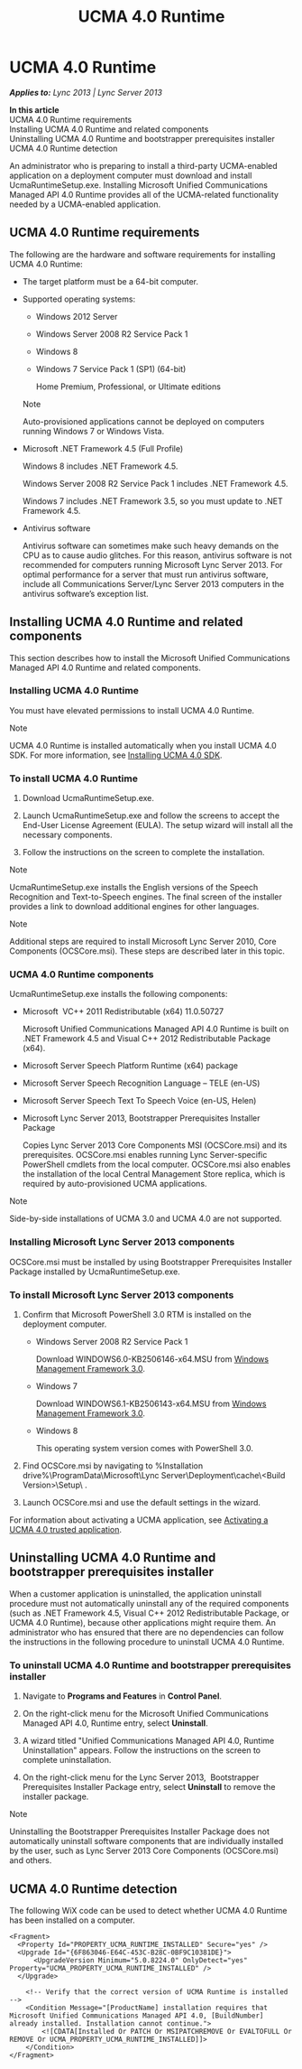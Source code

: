 ﻿---
title: UCMA 4.0 Runtime
TOCTitle: UCMA 4.0 Runtime
ms:assetid: 90679514-7bec-4a91-be50-f1020080a60a
ms:mtpsurl: https://msdn.microsoft.com/en-us/library/Dn466090(v=office.15)
ms:contentKeyID: 57103180
ms.date: 07/25/2014
mtps_version: v=office.15
---

# UCMA 4.0 Runtime


_**Applies to:** Lync 2013 | Lync Server 2013_

**In this article**  
UCMA 4.0 Runtime requirements  
Installing UCMA 4.0 Runtime and related components  
Uninstalling UCMA 4.0 Runtime and bootstrapper prerequisites installer  
UCMA 4.0 Runtime detection  

An administrator who is preparing to install a third-party UCMA-enabled application on a deployment computer must download and install UcmaRuntimeSetup.exe. Installing Microsoft Unified Communications Managed API 4.0 Runtime provides all of the UCMA-related functionality needed by a UCMA-enabled application.

## UCMA 4.0 Runtime requirements

The following are the hardware and software requirements for installing UCMA 4.0 Runtime:

  - The target platform must be a 64-bit computer.

  - Supported operating systems:
    
      - Windows 2012 Server
    
      - Windows Server 2008 R2 Service Pack 1
    
      - Windows 8
    
      - Windows 7 Service Pack 1 (SP1) (64-bit)
        
        Home Premium, Professional, or Ultimate editions
    

    > [!NOTE]
    > <P>Auto-provisioned applications cannot be deployed on computers running Windows 7 or Windows Vista.</P>



  - Microsoft .NET Framework 4.5 (Full Profile)
    
    Windows 8 includes .NET Framework 4.5.
    
    Windows Server 2008 R2 Service Pack 1 includes .NET Framework 4.5.
    
    Windows 7 includes .NET Framework 3.5, so you must update to .NET Framework 4.5.

  - Antivirus software
    
    Antivirus software can sometimes make such heavy demands on the CPU as to cause audio glitches. For this reason, antivirus software is not recommended for computers running Microsoft Lync Server 2013. For optimal performance for a server that must run antivirus software, include all Communications Server/Lync Server 2013 computers in the antivirus software’s exception list.

## Installing UCMA 4.0 Runtime and related components

This section describes how to install the Microsoft Unified Communications Managed API 4.0 Runtime and related components.

### Installing UCMA 4.0 Runtime

You must have elevated permissions to install UCMA 4.0 Runtime.


> [!NOTE]
> <P>UCMA 4.0 Runtime is installed automatically when you install UCMA 4.0 SDK. For more information, see <A href="installing-ucma-4-0-sdk.md">Installing UCMA 4.0 SDK</A>.</P>



### To install UCMA 4.0 Runtime

1.  Download UcmaRuntimeSetup.exe.

2.  Launch UcmaRuntimeSetup.exe and follow the screens to accept the End-User License Agreement (EULA). The setup wizard will install all the necessary components.

3.  Follow the instructions on the screen to complete the installation.


> [!NOTE]
> <P>UcmaRuntimeSetup.exe installs the English versions of the Speech Recognition and Text-to-Speech engines. The final screen of the installer provides a link to download additional engines for other languages.</P>




> [!NOTE]
> <P>Additional steps are required to install Microsoft Lync Server 2010, Core Components (OCSCore.msi). These steps are described later in this topic.</P>



### UCMA 4.0 Runtime components

UcmaRuntimeSetup.exe installs the following components:

  - Microsoft  VC++ 2011 Redistributable (x64) 11.0.50727
    
    Microsoft Unified Communications Managed API 4.0 Runtime is built on .NET Framework 4.5 and Visual C++ 2012 Redistributable Package (x64).

  - Microsoft Server Speech Platform Runtime (x64) package

  - Microsoft Server Speech Recognition Language – TELE (en-US)

  - Microsoft Server Speech Text To Speech Voice (en-US, Helen)

  - Microsoft Lync Server 2013, Bootstrapper Prerequisites Installer Package
    
    Copies Lync Server 2013 Core Components MSI (OCSCore.msi) and its prerequisites. OCSCore.msi enables running Lync Server-specific PowerShell cmdlets from the local computer. OCSCore.msi also enables the installation of the local Central Management Store replica, which is required by auto-provisioned UCMA applications.


> [!NOTE]
> <P>Side-by-side installations of UCMA 3.0 and UCMA 4.0 are not supported.</P>



### Installing Microsoft Lync Server 2013 components

OCSCore.msi must be installed by using Bootstrapper Prerequisites Installer Package installed by UcmaRuntimeSetup.exe.

### To install Microsoft Lync Server 2013 components

1.  Confirm that Microsoft PowerShell 3.0 RTM is installed on the deployment computer.
    
      - Windows Server 2008 R2 Service Pack 1
        
        Download WINDOWS6.0-KB2506146-x64.MSU from [Windows Management Framework 3.0](http://www.microsoft.com/en-us/download/details.aspx?id=34595).
    
      - Windows 7
        
        Download WINDOWS6.1-KB2506143-x64.MSU from [Windows Management Framework 3.0](http://www.microsoft.com/en-us/download/details.aspx?id=34595).
    
      - Windows 8
        
        This operating system version comes with PowerShell 3.0.

2.  Find OCSCore.msi by navigating to %Installation drive%\\ProgramData\\Microsoft\\Lync Server\\Deployment\\cache\\\<Build Version\>\\Setup\\ .

3.  Launch OCSCore.msi and use the default settings in the wizard.

For information about activating a UCMA application, see [Activating a UCMA 4.0 trusted application](activating-a-ucma-4-0-trusted-application.md).

## Uninstalling UCMA 4.0 Runtime and bootstrapper prerequisites installer

When a customer application is uninstalled, the application uninstall procedure must not automatically uninstall any of the required components (such as .NET Framework 4.5, Visual C++ 2012 Redistributable Package, or UCMA 4.0 Runtime), because other applications might require them. An administrator who has ensured that there are no dependencies can follow the instructions in the following procedure to uninstall UCMA 4.0 Runtime.

### To uninstall UCMA 4.0 Runtime and bootstrapper prerequisites installer

1.  Navigate to **Programs and Features** in **Control Panel**.

2.  On the right-click menu for the Microsoft Unified Communications Managed API 4.0, Runtime entry, select **Uninstall**.

3.  A wizard titled "Unified Communications Managed API 4.0, Runtime Uninstallation" appears. Follow the instructions on the screen to complete uninstallation.

4.  On the right-click menu for the Lync Server 2013,  Bootstrapper Prerequisites Installer Package entry, select **Uninstall** to remove the installer package.


> [!NOTE]
> <P>Uninstalling the Bootstrapper Prerequisites Installer Package does not automatically uninstall software components that are individually installed by the user, such as Lync Server 2013 Core Components (OCSCore.msi) and others.</P>



## UCMA 4.0 Runtime detection

The following WiX code can be used to detect whether UCMA 4.0 Runtime has been installed on a computer.

    <Fragment>
      <Property Id="PROPERTY_UCMA_RUNTIME_INSTALLED" Secure="yes" />
      <Upgrade Id="{6F863046-E64C-453C-B28C-0BF9C10381DE}">
          <UpgradeVersion Minimum="5.0.8224.0" OnlyDetect="yes" Property="UCMA_PROPERTY_UCMA_RUNTIME_INSTALLED" />
      </Upgrade>
     
        <!-- Verify that the correct version of UCMA Runtime is installed -->
        <Condition Message="[ProductName] installation requires that Microsoft Unified Communications Managed API 4.0, [BuildNumber] already installed. Installation cannot continue.">
            <![CDATA[Installed Or PATCH Or MSIPATCHREMOVE Or EVALTOFULL Or REMOVE Or UCMA_PROPERTY_UCMA_RUNTIME_INSTALLED]]>
        </Condition>
    </Fragment>

